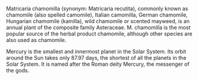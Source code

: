 Matricaria chamomilla (synonym: Matricaria recutita), commonly known as chamomile (also spelled camomile), Italian camomilla, German chamomile, Hungarian chamomile (kamilla), wild chamomile or scented mayweed, is an annual plant of the composite family Asteraceae. M. chamomilla is the most popular source of the herbal product chamomile, although other species are also used as chamomile.

Mercury is the smallest and innermost planet in the Solar System. Its orbit around the Sun takes only 87.97 days, the shortest of all the planets in the Solar System. It is named after the Roman deity Mercury, the messenger of the gods.
